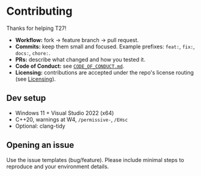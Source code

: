 # Contributing

Thanks for helping T27!

- **Workflow:** fork → feature branch → pull request.
- **Commits:** keep them small and focused. Example prefixes: `feat:`, `fix:`, `docs:`, `chore:`.
- **PRs:** describe what changed and how you tested it.
- **Code of Conduct:** see [`CODE_OF_CONDUCT.md`](../../CODE_OF_CONDUCT.md).
- **Licensing:** contributions are accepted under the repo's license routing (see [Licensing](licensing.md)).

## Dev setup

- Windows 11 + Visual Studio 2022 (x64)
- C++20, warnings at W4, `/permissive-`, `/EHsc`
- Optional: clang-tidy

## Opening an issue

Use the issue templates (bug/feature). Please include minimal steps to reproduce and your environment details.
